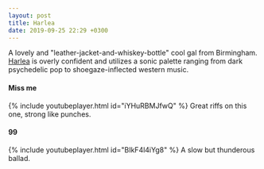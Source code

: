 ```yaml
---
layout: post
title: Harlea
date: 2019-09-25 22:29 +0300
---
```


A lovely and "leather-jacket-and-whiskey-bottle" cool gal from Birmingham. [Harlea](https://www.harleamusic.com/) is overly confident and utilizes a sonic palette ranging from dark psychedelic pop to shoegaze-inflected western music.

#### Miss me

{% include youtubeplayer.html id="iYHuRBMJfwQ" %}
Great riffs on this one, strong like punches.

#### 99
{% include youtubeplayer.html id="BIkF4l4iYg8" %}
A slow but thunderous ballad.

